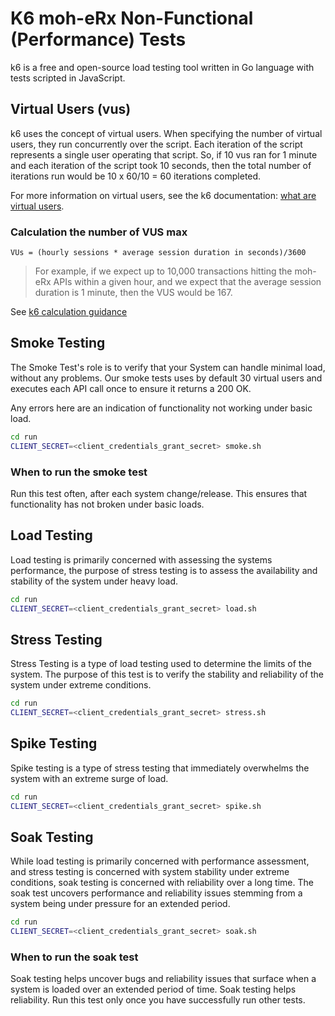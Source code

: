 # K6 moh-eRx Non-Functional (Performance) Tests

k6 is a free and open-source load testing tool written in Go language with tests scripted in JavaScript.

## Virtual Users (vus)

k6 uses the concept of virtual users. When specifying the number of virtual users, they run concurrently over the script. Each iteration of the script represents a single user operating that script. So, if 10 vus ran for 1 minute and each iteration of the script took 10 seconds, then the total number of iterations run would be 10 x 60/10 = 60 iterations completed.

For more information on virtual users, see the k6 documentation: [what are virtual users](https://k6.io/docs/cloud/cloud-faq/what-are-vus-virtual-users).

### Calculation the number of VUS max

```code
VUs = (hourly sessions * average session duration in seconds)/3600
```

> For example, if we expect up to 10,000 transactions hitting the moh-eRx APIs within a given hour, and we expect that the average session duration is 1 minute, then the VUS would be 167.

See [k6 calculation guidance](https://k6.io/docs/cloud/cloud-faq/what-are-vus-virtual-users)

## Smoke Testing

The Smoke Test's role is to verify that your System can handle minimal load, without any problems. Our smoke tests uses by default 30 virtual users and executes each API call once to ensure it returns a 200 OK.

Any errors here are an indication of functionality not working under basic load.

```bash
cd run
CLIENT_SECRET=<client_credentials_grant_secret> smoke.sh
```

### When to run the smoke test

Run this test often, after each system change/release.  This ensures that functionality has not broken under basic loads.

## Load Testing

Load testing is primarily concerned with assessing the systems performance, the purpose of stress testing is to assess the availability and stability of the system under heavy load.

```bash
cd run
CLIENT_SECRET=<client_credentials_grant_secret> load.sh
```

## Stress Testing

Stress Testing is a type of load testing used to determine the limits of the system. The purpose of this test is to verify the stability and reliability of the system under extreme conditions.

```bash
cd run
CLIENT_SECRET=<client_credentials_grant_secret> stress.sh
```

## Spike Testing

Spike testing is a type of stress testing that immediately overwhelms the system with an extreme surge of load.

```bash
cd run
CLIENT_SECRET=<client_credentials_grant_secret> spike.sh
```

## Soak Testing

While load testing is primarily concerned with performance assessment, and stress testing is concerned with system stability under extreme conditions, soak testing is concerned with reliability over a long time. The soak test uncovers performance and reliability issues stemming from a system being under pressure for an extended period.

```bash
cd run
CLIENT_SECRET=<client_credentials_grant_secret> soak.sh
```

### When to run the soak test

Soak testing helps uncover bugs and reliability issues that surface when a system is loaded over an extended period of time. Soak testing helps reliability. Run this test only once you have successfully run other tests.
